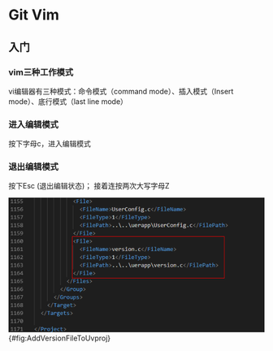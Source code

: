 # Git Vim

## 入门

### vim三种工作模式

vi编辑器有三种模式：命令模式（command mode）、插入模式（Insert mode）、底行模式（last line mode）

### 进入编辑模式

按下字母c，进入编辑模式

### 退出编辑模式

按下Esc (退出编辑状态)； 接着连按两次大写字母Z

![SVN的不足](Fig/AddVersionFileToUvproj.png){#fig:AddVersionFileToUvproj}

